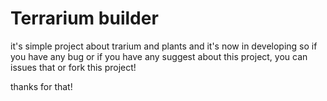 # Terrarium builder
it's simple project about trarium and plants and it's now in developing so if you have any bug or if you have any suggest about this project, you can issues that or fork this project!

thanks for that!